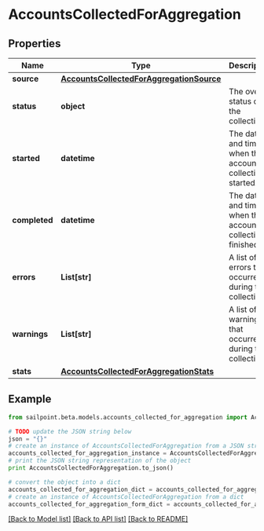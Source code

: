 # AccountsCollectedForAggregation


## Properties

Name | Type | Description | Notes
------------ | ------------- | ------------- | -------------
**source** | [**AccountsCollectedForAggregationSource**](AccountsCollectedForAggregationSource.md) |  | 
**status** | **object** | The overall status of the collection. | 
**started** | **datetime** | The date and time when the account collection started. | 
**completed** | **datetime** | The date and time when the account collection finished. | 
**errors** | **List[str]** | A list of errors that occurred during the collection. | 
**warnings** | **List[str]** | A list of warnings that occurred during the collection. | 
**stats** | [**AccountsCollectedForAggregationStats**](AccountsCollectedForAggregationStats.md) |  | 

## Example

```python
from sailpoint.beta.models.accounts_collected_for_aggregation import AccountsCollectedForAggregation

# TODO update the JSON string below
json = "{}"
# create an instance of AccountsCollectedForAggregation from a JSON string
accounts_collected_for_aggregation_instance = AccountsCollectedForAggregation.from_json(json)
# print the JSON string representation of the object
print AccountsCollectedForAggregation.to_json()

# convert the object into a dict
accounts_collected_for_aggregation_dict = accounts_collected_for_aggregation_instance.to_dict()
# create an instance of AccountsCollectedForAggregation from a dict
accounts_collected_for_aggregation_form_dict = accounts_collected_for_aggregation.from_dict(accounts_collected_for_aggregation_dict)
```
[[Back to Model list]](../README.md#documentation-for-models) [[Back to API list]](../README.md#documentation-for-api-endpoints) [[Back to README]](../README.md)



